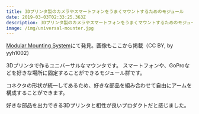 ```yaml
---
title: 3Dプリンタ製のカメラやスマートフォンをうまくマウントするためのモジュール
date: 2019-03-03T02:33:25.363Z
description: 3Dプリンタ製のカメラやスマートフォンをうまくマウントするためのモジュールを紹介します。
image: /img/universal-mounter.jpg
---
```

[Modular Mounting System](https://www.thingiverse.com/thing:2194278)にて発見。画像もここから掲載（CC BY, by yyh1002）

3Dプリンタで作るユニバーサルなマウンタです。
スマートフォンや、GoProなどを好きな場所に固定することができるモジュール群です。

コネクタの形状が統一してあるため、好きな部品を組み合わせて自由にアームを構成することができます。

好きな部品を出力できる3Dプリンタと相性が良いプロダクトだと感じました。
